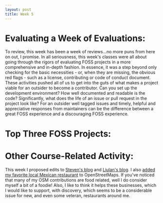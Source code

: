 ```yaml
---
layout: post
title: Week 5
---
```


# Evaluating a Week of Evaluations:
To review, this week has been a week of reviews...no more puns from here on out, I promise. In all seriousness, this week's classes were all about going through the rigors of evaluating FOSS projects in a more comprehensive and in-depth fashion. In essence, it was a step beyond only checking for the basic necessities - or, when they are missing, the obvious red flags - such as a license, contributing or code of conduct document. These activities pushed all of us to get into the guts of what makes a project viable for an outsider to become a contributor. Can you set up the development environment? How well documented and readable is the code? Significantly, what does the life of an issue or pull request in the project look like? For an outsider well tagged issues and timely, helpful and appreciative responses from maintainers can be the difference between a great FOSS experience and a discouraging FOSS experience. 



# Top Three FOSS Projects:

# Other Course-Related Activity:
This week I proposed edits to [Steven's blog](https://github.com/hunter-college-ossd-spr-2020/Nannaquin-weekly/pull/2) and [Liulan's blog](https://github.com/hunter-college-ossd-spr-2020/liulanz-weekly/pull/6). I also [added my favorite local Mexican restaurant](https://www.openstreetmap.org/changeset/81634942) to OpenStreetMaps. If you've noticed that many of my OSM contributions are food related, well I do consider myself a bit of a foodie! Also, I like to think it helps these businesses, which I would like to support, with discovery, which seems to be a considerable issue for new, and even some veteran, restaurants around me. 